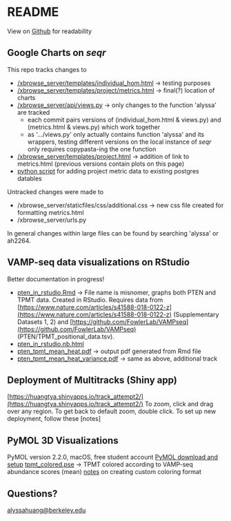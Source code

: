 # README #
View on [Github](https://github.com/alyssahuang/leklab) for readability
## Google Charts on *seqr* ##
This repo tracks changes to 
* [/xbrowse_server/templates/individual_hom.html](https://github.com/alyssahuang/leklab/blob/master/:seqr:code:seqr:xbrowse_server:templates:individual:individual_hom.html)       -> testing purposes
* [/xbrowse_server/templates/project/metrics.html](https://github.com/alyssahuang/leklab/blob/master/metrics.html)      -> final(?) location of charts
* [/xbrowse_server/api/views.py](https://github.com/alyssahuang/leklab/blob/master/:seqr:code:seqr:xbrowse_server:api:views.py)                        -> only changes to the function 'alyssa' are tracked
  * each commit pairs versions of (individual_hom.html & views.py) and (metrics.html & views.py) which work together
  * as '.../views.py' only actually contains function 'alyssa' and its wrappers, testing different versions on the local instance of *seqr* only requires copypasta-ing the one function
* [/xbrowse_server/templates/project.html](https://github.com/alyssahuang/leklab/blob/master/project.html)              -> addition of link to metrics.html (previous versions contain plots on this page)
* [python script](https://github.com/alyssahuang/leklab/blob/master/upload_to_postgres_script.py) for adding project metric data to existing postgres datables


Untracked changes were made to 
* /xbrowse_server/staticfiles/css/additional.css        -> new css file created for formatting metrics.html
* /xbrowse_server/urls.py

In general changes within large files can be found by searching 'alyssa' or ah2264.

## VAMP-seq data visualizations on RStudio ##
Better documentation in progress!
* [pten_in_rstudio.Rmd](https://github.com/alyssahuang/leklab/blob/master/pten_in_rstudio.Rmd)                                   -> File name is misnomer, graphs both PTEN and TPMT data. Created in RStudio. Requires data from [https://www.nature.com/articles/s41588-018-0122-z](https://www.nature.com/articles/s41588-018-0122-z) (Supplementary Datasets 1, 2) and [https://github.com/FowlerLab/VAMPseq](https://github.com/FowlerLab/VAMPseq) (PTEN/TPMT_positional_data.tsv).
* [pten_in_rstudio.nb.html](https://github.com/alyssahuang/leklab/raw/master/pten_in_rstudio.nb.html)
* [pten_tpmt_mean_heat.pdf](https://github.com/alyssahuang/leklab/blob/master/pten_tpmt_mean_heat.pdf)                               -> output pdf generated from Rmd file
* [pten_tpmt_mean_heat_variance.pdf](https://github.com/alyssahuang/leklab/blob/master/pten_tpmt_mean_heat_variance.pdf)                      -> same as above, additional track

## Deployment of Multitracks (Shiny app) ##
[https://huangtya.shinyapps.io/track_attempt2/](https://huangtya.shinyapps.io/track_attempt2/)
To zoom, click and drag over any region.
To get back to default zoom, double click.
To set up new deployment, follow these [notes]


## PyMOL 3D Visualizations ##
PyMOL version 2.2.0, macOS, free student account
[PyMOL download and setup](https://pymol.org/2/) 
[tpmt_colored.pse](https://github.com/alyssahuang/leklab/blob/master/tpmt_colored.pse)                                        -> TPMT colored according to VAMP-seq abundance scores (mean)
[notes](https://github.com/alyssahuang/leklab/blob/master/pymol_notes.txt) on creating custom coloring format

## Questions? ##
alyssahuang@berkeley.edu


